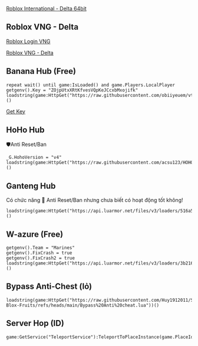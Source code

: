 [Roblox International - Delta 64bit](https://spyderrock.com/oM653059-2.apk)

Roblox VNG - Delta
-
[Roblox Login VNG](https://www.mediafire.com/file/f4m0uri2pc6q4u6/V2.653_Login_VNG.apk/file)

[Roblox VNG - Delta](https://modsfire.com/1LcZ86w82UoA9DR)

Banana Hub (Free)
-
```
repeat wait() until game:IsLoaded() and game.Players.LocalPlayer 
getgenv().Key = "ZOjpUtxXRtKfvesVQpKeJCcxbMxojifk" 
loadstring(game:HttpGet("https://raw.githubusercontent.com/obiiyeuem/vthangsitink/main/BananaHub.lua"))()
```

[Get Key](https://ads.luarmor.net/get_key?for=VHFslhWdrPey)

HoHo Hub
-
🛡️Anti Reset/Ban
```
_G.HohoVersion = "v4"
loadstring(game:HttpGet("https://raw.githubusercontent.com/acsu123/HOHO_H/main/Loading_UI"))()
```

Ganteng Hub
-
Có chức năng 🔰 Anti Reset/Ban
nhưng chưa biết có hoạt động tốt không!
```
loadstring(game:HttpGet("https://api.luarmor.net/files/v3/loaders/516a5669fc39b4945cd0609a08264505.lua"))()
```

W-azure (Free)
-
```
getgenv().Team = "Marines"
getgenv().FixCrash = true
getgenv().FixCrash2 = true
loadstring(game:HttpGet("https://api.luarmor.net/files/v3/loaders/3b2169cf53bc6104dabe8e19562e5cc2.lua"))()
```
Bypass Anti-Chest (lỏ)
-
```
loadstring(game:HttpGet("https://raw.githubusercontent.com/Huy1912011/Scripts-Blox-Fruits/refs/heads/main/Bypass%20Anti%20cheat.lua"))()
```

Server Hop (ID)
-
```
game:GetService("TeleportService"):TeleportToPlaceInstance(game.PlaceId,'')
```

